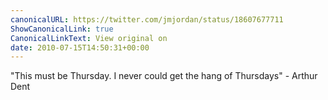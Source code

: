 ```yaml
---
canonicalURL: https://twitter.com/jmjordan/status/18607677711
ShowCanonicalLink: true
CanonicalLinkText: View original on
date: 2010-07-15T14:50:31+00:00
---
```

"This must be Thursday. I never could get the hang of Thursdays" - Arthur Dent